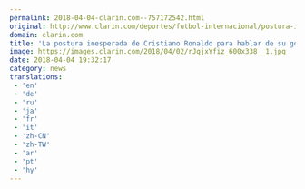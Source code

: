 ```yaml
---
permalink: 2018-04-04-clarin.com--757172542.html
original: http://www.clarin.com/deportes/futbol-internacional/postura-inesperada-cristiano-ronaldo-hablar-gol-chilena_0_Skql9dfoG.html
domain: clarin.com
title: 'La postura inesperada de Cristiano Ronaldo para hablar de su gol de chilena'
image: https://images.clarin.com/2018/04/02/rJqjxYfiz_600x338__1.jpg
date: 2018-04-04 19:32:17
category: news
translations: 
 - 'en'
 - 'de'
 - 'ru'
 - 'ja'
 - 'fr'
 - 'it'
 - 'zh-CN'
 - 'zh-TW'
 - 'ar'
 - 'pt'
 - 'hy'
---
```


